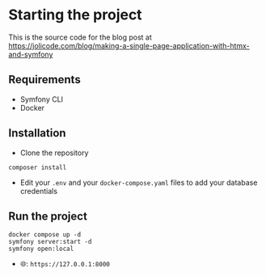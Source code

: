 # Starting the project

This is the source code for the blog post at https://jolicode.com/blog/making-a-single-page-application-with-htmx-and-symfony

## Requirements

- Symfony CLI
- Docker

## Installation

- Clone the repository

```shell
composer install
```

- Edit your `.env` and your `docker-compose.yaml` files to add your database credentials

## Run the project

```shell
docker compose up -d
symfony server:start -d
symfony open:local
```

- 🌐: `https://127.0.0.1:8000`
